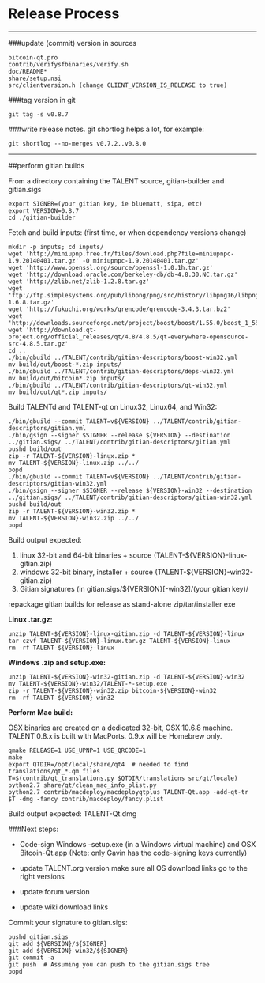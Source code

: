 Release Process
====================

* * *

###update (commit) version in sources


	bitcoin-qt.pro
	contrib/verifysfbinaries/verify.sh
	doc/README*
	share/setup.nsi
	src/clientversion.h (change CLIENT_VERSION_IS_RELEASE to true)

###tag version in git

	git tag -s v0.8.7

###write release notes. git shortlog helps a lot, for example:

	git shortlog --no-merges v0.7.2..v0.8.0

* * *

##perform gitian builds

 From a directory containing the TALENT source, gitian-builder and gitian.sigs
  
	export SIGNER=(your gitian key, ie bluematt, sipa, etc)
	export VERSION=0.8.7
	cd ./gitian-builder

 Fetch and build inputs: (first time, or when dependency versions change)

	mkdir -p inputs; cd inputs/
	wget 'http://miniupnp.free.fr/files/download.php?file=miniupnpc-1.9.20140401.tar.gz' -O miniupnpc-1.9.20140401.tar.gz'
	wget 'http://www.openssl.org/source/openssl-1.0.1h.tar.gz'
	wget 'http://download.oracle.com/berkeley-db/db-4.8.30.NC.tar.gz'
	wget 'http://zlib.net/zlib-1.2.8.tar.gz'
	wget 'ftp://ftp.simplesystems.org/pub/libpng/png/src/history/libpng16/libpng-1.6.8.tar.gz'
	wget 'http://fukuchi.org/works/qrencode/qrencode-3.4.3.tar.bz2'
	wget 'http://downloads.sourceforge.net/project/boost/boost/1.55.0/boost_1_55_0.tar.bz2'
	wget 'http://download.qt-project.org/official_releases/qt/4.8/4.8.5/qt-everywhere-opensource-src-4.8.5.tar.gz'
	cd ..
	./bin/gbuild ../TALENT/contrib/gitian-descriptors/boost-win32.yml
	mv build/out/boost-*.zip inputs/
	./bin/gbuild ../TALENT/contrib/gitian-descriptors/deps-win32.yml
	mv build/out/bitcoin*.zip inputs/
	./bin/gbuild ../TALENT/contrib/gitian-descriptors/qt-win32.yml
	mv build/out/qt*.zip inputs/

 Build TALENTd and TALENT-qt on Linux32, Linux64, and Win32:
  
	./bin/gbuild --commit TALENT=v${VERSION} ../TALENT/contrib/gitian-descriptors/gitian.yml
	./bin/gsign --signer $SIGNER --release ${VERSION} --destination ../gitian.sigs/ ../TALENT/contrib/gitian-descriptors/gitian.yml
	pushd build/out
	zip -r TALENT-${VERSION}-linux.zip *
	mv TALENT-${VERSION}-linux.zip ../../
	popd
	./bin/gbuild --commit TALENT=v${VERSION} ../TALENT/contrib/gitian-descriptors/gitian-win32.yml
	./bin/gsign --signer $SIGNER --release ${VERSION}-win32 --destination ../gitian.sigs/ ../TALENT/contrib/gitian-descriptors/gitian-win32.yml
	pushd build/out
	zip -r TALENT-${VERSION}-win32.zip *
	mv TALENT-${VERSION}-win32.zip ../../
	popd

  Build output expected:

  1. linux 32-bit and 64-bit binaries + source (TALENT-${VERSION}-linux-gitian.zip)
  2. windows 32-bit binary, installer + source (TALENT-${VERSION}-win32-gitian.zip)
  3. Gitian signatures (in gitian.sigs/${VERSION}[-win32]/(your gitian key)/

repackage gitian builds for release as stand-alone zip/tar/installer exe

**Linux .tar.gz:**

	unzip TALENT-${VERSION}-linux-gitian.zip -d TALENT-${VERSION}-linux
	tar czvf TALENT-${VERSION}-linux.tar.gz TALENT-${VERSION}-linux
	rm -rf TALENT-${VERSION}-linux

**Windows .zip and setup.exe:**

	unzip TALENT-${VERSION}-win32-gitian.zip -d TALENT-${VERSION}-win32
	mv TALENT-${VERSION}-win32/TALENT-*-setup.exe .
	zip -r TALENT-${VERSION}-win32.zip bitcoin-${VERSION}-win32
	rm -rf TALENT-${VERSION}-win32

**Perform Mac build:**

  OSX binaries are created on a dedicated 32-bit, OSX 10.6.8 machine.
  TALENT 0.8.x is built with MacPorts.  0.9.x will be Homebrew only.

	qmake RELEASE=1 USE_UPNP=1 USE_QRCODE=1
	make
	export QTDIR=/opt/local/share/qt4  # needed to find translations/qt_*.qm files
	T=$(contrib/qt_translations.py $QTDIR/translations src/qt/locale)
	python2.7 share/qt/clean_mac_info_plist.py
	python2.7 contrib/macdeploy/macdeployqtplus TALENT-Qt.app -add-qt-tr $T -dmg -fancy contrib/macdeploy/fancy.plist

 Build output expected: TALENT-Qt.dmg

###Next steps:

* Code-sign Windows -setup.exe (in a Windows virtual machine) and
  OSX Bitcoin-Qt.app (Note: only Gavin has the code-signing keys currently)

* update TALENT.org version
  make sure all OS download links go to the right versions

* update forum version

* update wiki download links

Commit your signature to gitian.sigs:

	pushd gitian.sigs
	git add ${VERSION}/${SIGNER}
	git add ${VERSION}-win32/${SIGNER}
	git commit -a
	git push  # Assuming you can push to the gitian.sigs tree
	popd


